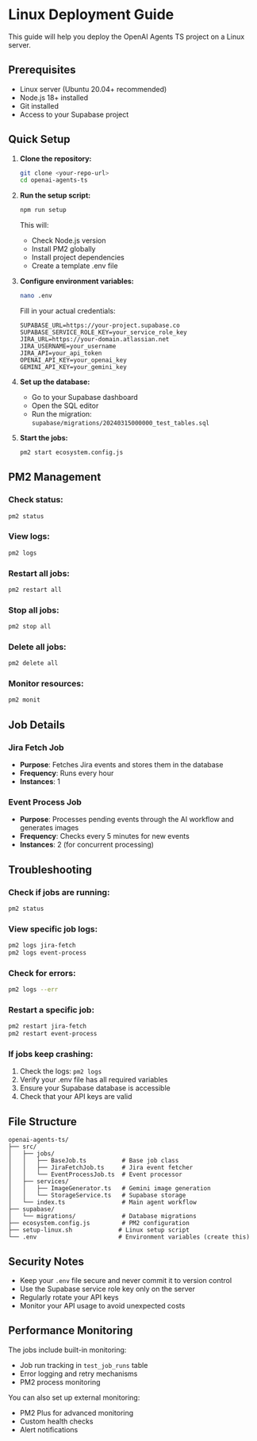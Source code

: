 # Linux Deployment Guide

This guide will help you deploy the OpenAI Agents TS project on a Linux server.

## Prerequisites

- Linux server (Ubuntu 20.04+ recommended)
- Node.js 18+ installed
- Git installed
- Access to your Supabase project

## Quick Setup

1. **Clone the repository:**
   ```bash
   git clone <your-repo-url>
   cd openai-agents-ts
   ```

2. **Run the setup script:**
   ```bash
   npm run setup
   ```
   
   This will:
   - Check Node.js version
   - Install PM2 globally
   - Install project dependencies
   - Create a template .env file

3. **Configure environment variables:**
   ```bash
   nano .env
   ```
   
   Fill in your actual credentials:
   ```env
   SUPABASE_URL=https://your-project.supabase.co
   SUPABASE_SERVICE_ROLE_KEY=your_service_role_key
   JIRA_URL=https://your-domain.atlassian.net
   JIRA_USERNAME=your_username
   JIRA_API=your_api_token
   OPENAI_API_KEY=your_openai_key
   GEMINI_API_KEY=your_gemini_key
   ```

4. **Set up the database:**
   - Go to your Supabase dashboard
   - Open the SQL editor
   - Run the migration: `supabase/migrations/20240315000000_test_tables.sql`

5. **Start the jobs:**
   ```bash
   pm2 start ecosystem.config.js
   ```

## PM2 Management

### Check status:
```bash
pm2 status
```

### View logs:
```bash
pm2 logs
```

### Restart all jobs:
```bash
pm2 restart all
```

### Stop all jobs:
```bash
pm2 stop all
```

### Delete all jobs:
```bash
pm2 delete all
```

### Monitor resources:
```bash
pm2 monit
```

## Job Details

### Jira Fetch Job
- **Purpose**: Fetches Jira events and stores them in the database
- **Frequency**: Runs every hour
- **Instances**: 1

### Event Process Job
- **Purpose**: Processes pending events through the AI workflow and generates images
- **Frequency**: Checks every 5 minutes for new events
- **Instances**: 2 (for concurrent processing)

## Troubleshooting

### Check if jobs are running:
```bash
pm2 status
```

### View specific job logs:
```bash
pm2 logs jira-fetch
pm2 logs event-process
```

### Check for errors:
```bash
pm2 logs --err
```

### Restart a specific job:
```bash
pm2 restart jira-fetch
pm2 restart event-process
```

### If jobs keep crashing:
1. Check the logs: `pm2 logs`
2. Verify your .env file has all required variables
3. Ensure your Supabase database is accessible
4. Check that your API keys are valid

## File Structure

```
openai-agents-ts/
├── src/
│   ├── jobs/
│   │   ├── BaseJob.ts          # Base job class
│   │   ├── JiraFetchJob.ts     # Jira event fetcher
│   │   └── EventProcessJob.ts  # Event processor
│   ├── services/
│   │   ├── ImageGenerator.ts   # Gemini image generation
│   │   └── StorageService.ts   # Supabase storage
│   └── index.ts                # Main agent workflow
├── supabase/
│   └── migrations/             # Database migrations
├── ecosystem.config.js         # PM2 configuration
├── setup-linux.sh             # Linux setup script
└── .env                       # Environment variables (create this)
```

## Security Notes

- Keep your `.env` file secure and never commit it to version control
- Use the Supabase service role key only on the server
- Regularly rotate your API keys
- Monitor your API usage to avoid unexpected costs

## Performance Monitoring

The jobs include built-in monitoring:
- Job run tracking in `test_job_runs` table
- Error logging and retry mechanisms
- PM2 process monitoring

You can also set up external monitoring:
- PM2 Plus for advanced monitoring
- Custom health checks
- Alert notifications 